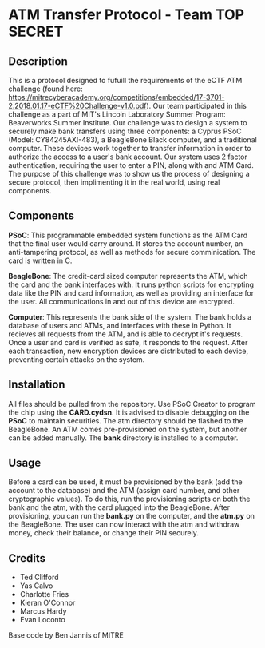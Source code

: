 # ATM Transfer Protocol - Team TOP SECRET

## Description
This is a protocol designed to fufuill the requirements of the eCTF ATM challenge (found here: https://mitrecyberacademy.org/competitions/embedded/17-3701-2.2018.01.17-eCTF%20Challenge-v1.0.pdf). Our team participated in this challenge as a part of MIT's Lincoln Laboratory Summer Program: Beaverworks Summer Institute. Our challenge was to design a system to securely make bank transfers using three components: a Cyprus PSoC (Model: CY84245AXI-483), a BeagleBone Black computer, and a traditional computer. These devices work together to transfer information in order to authorize the access to a user's bank account. Our system uses 2 factor authentication, requiring the user to enter a PIN, along with and ATM Card. The purpose of this challenge was to show us the process of designing a secure protocol, then implimenting it in the real world, using real components.

## Components
**PSoC**: This programmable embedded system functions as the ATM Card that the final user would carry around. It stores the account number, an anti-tampering protocol, as well as methods for secure comminication. The card is written in C.

**BeagleBone**: The credit-card sized computer represents the ATM, which the card and the bank interfaces with. It runs python scripts for encrypting data like the PIN and card information, as well as providing an interface for the user. All communications in and out of this device are encrypted.

**Computer**: This represents the bank side of the system. The bank holds a database of users and ATMs, and interfaces with these in Python. It recieves all requests from the ATM, and is able to decrypt it's requests. Once a user and card is verified as safe, it responds to the request. After each transaction, new encryption devices are distributed to each device, preventing certain attacks on the system.

## Installation
All files should be pulled from the repository. Use PSoC Creator to program the chip using the **CARD.cydsn**. It is advised to disable debugging on the **PSoC** to maintain securities. The atm directory should be flashed to the BeagleBone. An ATM comes pre-provisioned on the system, but another can be added manually. The **bank** directory is installed to a computer.

## Usage
Before a card can be used, it must be provisioned by the bank (add the account to the database) and the ATM (assign card number, and other cryptographic values). To do this, run the provisioning scripts on both the bank and the atm, with the card plugged into the BeagleBone. After provisioning, you can run the **bank.py** on the computer, and the **atm.py** on the BeagleBone. The user can now interact with the atm and withdraw money, check their balance, or change their PIN securely.

## Credits
- Ted Clifford
- Yas Calvo
- Charlotte Fries
- Kieran O'Connor
- Marcus Hardy
- Evan Loconto

Base code by Ben Jannis of MITRE
